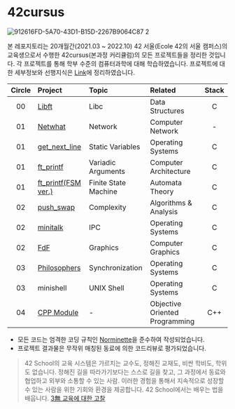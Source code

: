 # 42cursus
![912616FD-5A70-43D1-B15D-2267B9064C87 2](https://user-images.githubusercontent.com/83692797/129868371-9c6292f0-c841-43c6-b925-0ab8e7802ab7.jpg)

본 레포지토리는 20개월간(2021.03 ~ 2022.10) 42 서울(Ecole 42의 서울 캠퍼스)의 교육생으로서 수행한 42cursus(본과정 커리큘럼)의 모든 프로젝트들을 정리한 것입니다. 각 프로젝트를 통해 학부 수준의 컴퓨터과학에 대해 학습하였습니다. 프로젝트에 대한 세부정보와 선행지식은 [Link](https://efilevol42.oopy.io/42cursus)에 정리하였습니다.

| Circle | Project |   Topic   | Related | Stack |
| :----: | :----------- | :-------------| :---- | :----: |
| 00     | [Libft](https://github.com/24siefil/42SEOUL-42cursus/tree/main/00-Libft) | Libc | Data Structures | C |
| 01     | [Netwhat](https://github.com/24siefil/42SEOUL-42cursus/tree/main/01-netwhat) | Network |   Computer Network   | - |
| 01     | [get_next_line](https://github.com/24siefil/42SEOUL-42cursus/tree/main/01-get_next_line) | Static Variables | Operating Systems | C |
| 01     | [ft_printf](https://github.com/24siefil/42SEOUL-42cursus/tree/main/01-ft_printf) | Variadic Arguments | Computer Architecture | C |
| 01     | [ft_printf(FSM ver.)](https://github.com/24siefil/42SEOUL-42cursus/tree/main/01-ft_printf(FSM%20ver.)) | Finite State Machine | Automata Theory | C |
| 02     | [push_swap](https://github.com/24siefil/42SEOUL-42cursus/tree/main/02-push_swap) | Complexity | Algorithms & Analysis | C |
| 02     | [minitalk](https://github.com/24siefil/42SEOUL-42cursus/tree/main/02-minitalk) | IPC | Operating Systems | C |
| 02     | [FdF](https://github.com/24siefil/42SEOUL-42cursus/tree/main/02-FdF) | Graphics | Computer Graphics | C |
| 03     | [Philosophers](https://github.com/24siefil/42SEOUL-42cursus/tree/main/03-Philosophers) | Synchronization | Operating Systems | C |
| 03     | minishell | UNIX Shell | Operating Systems | C |
| 04     | [CPP Module](https://github.com/24siefil/42SEOUL-42cursus/tree/main/04-cpp-module) | - | Objective Oriented Programming | C++ |

* 모든 코드는 엄격한 코딩 규칙인 [Norminette](https://github.com/24siefil/norminette/blob/master/pdf/en.norm.pdf)을 준수하여 작성되었습니다.
* 프로젝트 결과물은 무작위 매칭된 동료에 의한 코드리뷰로 평가되었습니다.  

> 42 School의 교육 시스템은 가르치는 교수도, 정해진 교재도, 비싼 학비도, 학위도 없습니다. 정해진 길을 따라가기보다는 스스로 길을 찾고, 그 과정에서 동료와 협업하고 외부와 소통할 수 있는 사람. 이러한 경험을 통해서 지속적으로 성장할 수 있는 사람을 위한 기회와 환경을 제공합니다. 42 School에서는 배우는 법을 배웁니다. [3無 교육에 대한 고찰](https://42place.innovationacademy.kr/archives/6140)
